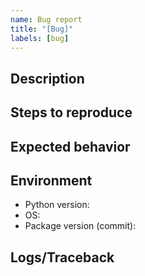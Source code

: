 ```yaml
---
name: Bug report
title: "[Bug]"
labels: [bug]
---
```


## Description

## Steps to reproduce

## Expected behavior

## Environment
- Python version:
- OS:
- Package version (commit):

## Logs/Traceback
```text

```
